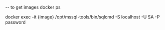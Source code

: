 -- to get images
docker ps 

docker exec -it {image}  /opt/mssql-tools/bin/sqlcmd -S localhost -U SA -P password